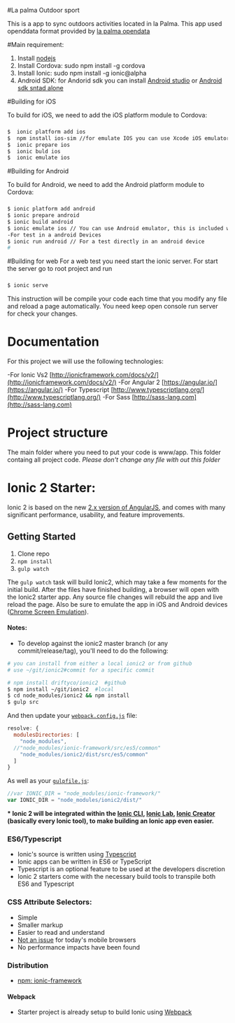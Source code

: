 #La palma Outdoor sport

This is a app to sync outdoors activities located in la Palma. This app used openddata format provided by [la palma opendata](http://www.opendatalapalma.es)

#Main requirement:

1. Install [nodejs](http://nodejs.org/)
2. Install Cordova: sudo npm install -g cordova
3. Install Ionic: sudo npm install -g ionic@alpha
4. Android SDK: for Andorid sdk you can install [Android studio](https://developer.android.com/sdk/index.html) or [Android sdk sntad alone](https://developer.android.com/sdk/installing/index.html)

#Building for iOS

To build for iOS, we need to add the iOS platform module to Cordova:


### 
```bash
$  ionic platform add ios
$  npm install ios-sim //for emulate IOS you can use Xcode iOS emulator, (Mac os users only)
$  ionic prepare ios
$  ionic buld ios
$  ionic emulate ios
```

#Building for Android

To build for Android, we need to add the Android platform module to Cordova:

###
```bash
$ ionic platform add android
$ ionic prepare android
$ ionic build android
$ ionic emulate ios // You can use Android emulator, this is included with Android studio
-For test in a android Devices
$ ionic run android // For a test directly in an android device
#
```

#Building for web
For a web test you need start the ionic server. For start the server go to root project and run

###
```bash
$ ionic serve
```
This instruction will be compile your code each time that you modify any file and reload a page automatically.
You need keep open console run server for check your changes.


# Documentation 

For this project we will use the following technologies:

-For Ionic Vs2  [http://ionicframework.com/docs/v2/](http://ionicframework.com/docs/v2/)
-For Angular 2 [https://angular.io/](https://angular.io/)
-For Typescript [http://www.typescriptlang.org/](http://www.typescriptlang.org/)
-For Sass [http://sass-lang.com](http://sass-lang.com)


# Project structure
The main folder where you need to put your code is www/app. This folder containg all project code. *Please don't change any file with out this folder*


# Ionic 2 Starter: 

Ionic 2 is based on the new [2.x version of AngularJS](https://angular.io/), and comes with many significant performance, usability, and feature improvements.


## Getting Started

1. Clone repo
2. `npm install`
3. `gulp watch`

The `gulp watch` task will build Ionic2, which may take a few moments for the initial build. After the files have finished building, a browser will open with the Ionic2 starter app. Any source file changes will rebuild the app and live reload the page. Also be sure to emulate the app in iOS and Android devices ([Chrome Screen Emulation](https://developer.chrome.com/devtools/docs/device-mode#screen-emulator)).

#### Notes:
- To develop against the ionic2 master branch (or any commit/release/tag), you'll need to do the following:
```bash
# you can install from either a local ionic2 or from github
# use ~/git/ionic2#commit for a specific commit

# npm install driftyco/ionic2  #github
$ npm install ~/git/ionic2  #local
$ cd node_modules/ionic2 && npm install
$ gulp src
```
And then update your [`webpack.config.js`](https://github.com/driftyco/ionic2-starter/blob/master/webpack.config.js#L32) file:
```js
resolve: {
  modulesDirectories: [
    "node_modules",
  //"node_modules/ionic-framework/src/es5/common"
    "node_modules/ionic2/dist/src/es5/common"
  ]
}
```
As well as your [`gulpfile.js`](https://github.com/driftyco/ionic2-starter/blob/master/gulpfile.js#L19):
```js
//var IONIC_DIR = "node_modules/ionic-framework/"
var IONIC_DIR = "node_modules/ionic2/dist/"
```


__* Ionic 2 will be integrated within the [Ionic CLI](https://www.npmjs.com/package/ionic), [Ionic Lab](http://lab.ionic.io/), [Ionic Creator](http://creator.ionic.io/) (basically every Ionic tool), to make building an Ionic app even easier.__


### ES6/Typescript

- Ionic's source is written using [Typescript](http://www.typescriptlang.org/)
- Ionic apps can be written in ES6 or TypeScript
- Typescript is an optional feature to be used at the developers discretion
- Ionic 2 starters come with the necessary build tools to transpile both ES6 and Typescript


### CSS Attribute Selectors:

- Simple
- Smaller markup
- Easier to read and understand
- [Not an issue](https://twitter.com/paul_irish/status/311610425617838081) for today's mobile browsers
- No performance impacts have been found


### Distribution

 - [npm: ionic-framework](https://www.npmjs.com/package/ionic-framework)


#### Webpack

- Starter project is already setup to build Ionic using [Webpack](http://webpack.github.io/)
